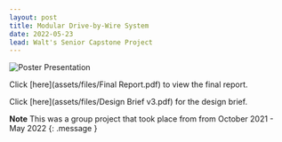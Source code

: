 ```yaml
---
layout: post
title: Modular Drive-by-Wire System
date: 2022-05-23
lead: Walt's Senior Capstone Project
---
```


![Poster Presentation](https://walter.teitelbaum.us/assets/files/Poster%20Presentation_23-05.jpg "Large example image")

Click [here](assets/files/Final Report.pdf) to view the final report.

Click [here](assets/files/Design Brief v3.pdf) for the design brief.

**Note** This was a group project that took place from from October 2021 - May 2022
{: .message }